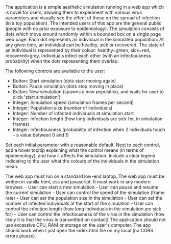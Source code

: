 <project-scope>
The application is a simple aesthetic simulation running in a web app which is novel for users, allowing them to experiment with various virus parameters and visually see the effect of these on the spread of infection (in a toy population).
</project-scope>

<intended-audience>
The intended users of this app are the general public (people with no prior exposure to epidemiology).
</intended-audience>

<user-interface-requirements>
The simulation consists of dots which move around randomly within a bounded box on a single page web page. Each dot represents an individual in the simulated population.
At any given time, an individual can be healthy, sick or recovered.
The state of an individual is represented by their colour: healthy=green, sick=red, recovered=grey.
Individuals infect each other (with an infectiousness probability) when the dots representing them overlap.

The following controls are available to the user:
- Button: Start simulation (dots start moving again)
- Button: Pause simulation (dots stop moving in place)
- Button: New simulation (spawns a new population, and waits for user to click 'start simulation')
- Integer: Simulation speed (simulation frames per second)
- Integer: Population size (number of individuals)
- Integer: Number of infected individuals at simulation start
- Integer: Infection length (how long individuals are sick for, in simulation frames)
- Integer: Infectiousness (probability of infection when 2 individuals touch - a value between 0 and 1)

Set each initial parameter with a reasonable default.
Next to each control, add a hover tooltip explaining what the control means (in terms of epidemiology), and how it affects the simulation.
Include a clear legend indicating to the user what the colours of the individuals in the simulation mean.
</user-interface-requirements>

<hardware-interface-requirements>
The web app must run on a standard low-end laptop.
</hardware-interface-requirements>

<software-interface-requirements>
The web app must be written in vanilla html, css and javascript.
It must work in any modern browser.
</software-interface-requirements>

<functional-requirements>
- User can start a new simulation
- User can pause and resume the current simulation
- User can control the speed of the simulation (frame rate)
- User can set the population size in the simulation
- User can set the number of infected individuals at the start of the simulation
- User can control the infection length (how long individuals in the simulation are sick for)
- User can control the infectiousness of the virus in the simulation (how likely it is that the virus is transmitted on contact)
</functional-requirements>

<non-functional-requirements>
The application should not use excessive CPU, RAM or storage on the user's computer.
The app should work when I just open the index.html file on my local (no CORS errors please).
</non-functional-requirements>
